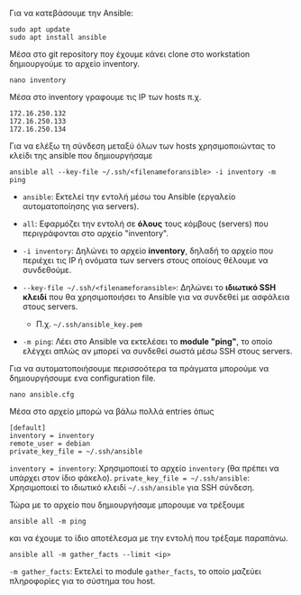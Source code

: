 Για να κατεβάσουμε την Ansible:
```
sudo apt update 
sudo apt install ansible 
```
Mέσα στο git repository  ποy έχουμε κάνει clone στο workstation δημιουργούμε το αρχείο inventory.
```
nano inventory 
```
Μέσα στο inventory γραφουμε τις IP των hosts π.χ.
```
172.16.250.132
172.16.250.133
172.16.250.134
```
Για να ελέξω τη σύνδεση μεταξύ όλων των hosts χρησιμοποιώντας το κλείδι της ansible που δημιουργήσαμε 
```
ansible all --key-file ~/.ssh/<filenameforansible> -i inventory -m ping 
```
- `ansible`: Εκτελεί την εντολή μέσω του Ansible (εργαλείο αυτοματοποίησης για servers).
    
- `all`: Εφαρμόζει την εντολή σε **όλους** τους κόμβους (servers) που περιγράφονται στο αρχείο "inventory".
    
- `-i inventory`: Δηλώνει το αρχείο **inventory**, δηλαδή το αρχείο που περιέχει τις IP ή ονόματα των servers στους οποίους θέλουμε να συνδεθούμε.
    
- `--key-file ~/.ssh/<filenameforansible>`: Δηλώνει το **ιδιωτικό SSH κλειδί** που θα χρησιμοποιήσει το Ansible για να συνδεθεί με ασφάλεια στους servers.
    
    - Π.χ. `~/.ssh/ansible_key.pem`
        
- `-m ping`: Λέει στο Ansible να εκτελέσει το **module "ping"**, το οποίο ελέγχει απλώς αν μπορεί να συνδεθεί σωστά μέσω SSH στους servers.

Για να αυτοματοποιήσουμε περισσοότερα τα πράγματα μπορούμε να δημιουργήσουμε ενα configuration file.
```
nano ansible.cfg
```
Μέσα στο αρχείο μπορώ να βάλω πολλά entries όπως 
```
[default]
inventory = inventory
remote_user = debian
private_key_file = ~/.ssh/ansible
```
`inventory = inventory`: Χρησιμοποιεί το αρχείο `inventory` (θα πρέπει να υπάρχει στον ίδιο φάκελο).
`private_key_file = ~/.ssh/ansible`: Χρησιμοποιεί το ιδιωτικό κλειδί `~/.ssh/ansible` για SSH σύνδεση.

Τώρα με το αρχείο που δημιουργήσαμε μπορουμε να τρέξουμε 
```
ansible all -m ping 
```
και να έχουμε το ίδιο αποτέλεσμα με την εντολή που τρέξαμε παραπάνω.

```
ansible all -m gather_facts --limit <ip> 
```
`-m gather_facts`: Εκτελεί το module `gather_facts`, το οποίο μαζεύει πληροφορίες για το σύστημα του host.
